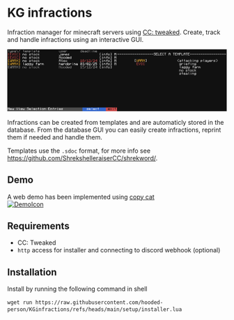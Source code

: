 # KG infractions

Infraction manager for minecraft servers using [CC: tweaked](https://tweaked.cc/). Create, track and handle infractions using an interactive GUI. 

<img src="images/GUI_viewDatabase.png" width=50% ><img src="images/GUI_selectMessage.png" width=50%>

Infractions can be created from templates and are automaticly stored in the database. From the database GUI you can easily create infractions, reprint them if needed and handle them.

Templates use the `.sdoc` format, for more info see https://github.com/ShrekshelleraiserCC/shrekword/.

## Demo
A web demo has been implemented using [copy cat](https://github.com/SquidDev-CC/copy-cat)  
[![DemoIcon]][DemoLink]  


## Requirements
- CC: Tweaked
- `http` access for installer and connecting to discord webhook (optional)

## Installation
Install by running the following command in shell
```
wget run https://raw.githubusercontent.com/hooded-person/KGinfractions/refs/heads/main/setup/installer.lua
```

<!-- definitions -->
[DemoLink]: https://copy-cat.squiddev.cc/?startup=c2hlbGwucnVuKCd3Z2V0IHJ1biBodHRwczovL3Jhdy5naXRodWJ1c2VyY29udGVudC5jb20vaG9vZGVkLXBlcnNvbi9LR2luZnJhY3Rpb25zL3JlZnMvaGVhZHMvbWFpbi9zZXR1cC9pbnN0YWxsZXIubHVhIHtyZWJvb3Q9ZmFsc2Usc291cmNlPSJkZW1vIn0nKQ== 'Head to demo'  
[DemoIcon]: https://img.shields.io/badge/web_demo-black?style=for-the-badge&logoColor=yellow&logo=gnometerminal